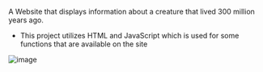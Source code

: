 A Website that displays information about a creature that lived 300 million years ago.

- This project utilizes HTML and JavaScript which is used for some functions that are available on the site
  
![image](https://github.com/adminera/Tully-Website/assets/169049334/f648c5c8-374c-42a9-9ec9-53c50c6626e0)
